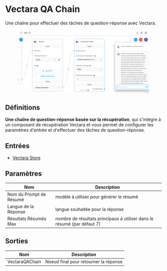 # Vectara QA Chain

Une chaîne pour effectuer des tâches de question-réponse avec Vectara.

<figure><img src="../../../.gitbook/assets/screely-1700662138252.png" alt=""><figcaption></figcaption></figure>

## Définitions

**Une chaîne de question-réponse basée sur la récupération**, qui s'intègre à un composant de récupération Vectara et vous permet de configurer les paramètres d'entrée et d'effectuer des tâches de question-réponse.

## Entrées

* [Vectara Store](../vector-stores/vectara.md)

## Paramètres

| Nom                   | Description                                                   |
| ---------------------- | ------------------------------------------------------------- |
| Nom du Prompt de Résumé | modèle à utiliser pour générer le résumé                     |
| Langue de la Réponse  | langue souhaitée pour la réponse                              |
| Résultats Résumés Max | nombre de résultats principaux à utiliser dans le résumé (par défaut 7) |

## Sorties

| Nom               | Description                   |
| ----------------- | ----------------------------- |
| VectaraQAChain    | Noeud final pour retourner la réponse |